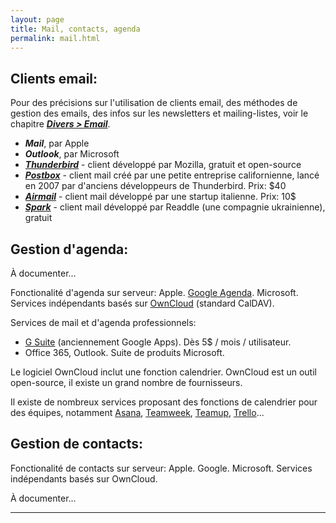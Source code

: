 ```yaml
---
layout: page
title: Mail, contacts, agenda
permalink: mail.html
---
```


## Clients email:

Pour des précisions sur l'utilisation de clients email, des méthodes de gestion des emails, des infos sur les newsletters et mailing-listes, voir le chapitre ***[Divers > Email](https://cours-web.ch/divers/email.html)***.

- ***Mail***, par Apple
- ***Outlook***, par Microsoft
- ***[Thunderbird](https://www.mozilla.org/fr/thunderbird/)*** - client développé par Mozilla, gratuit et open-source
- ***[Postbox](https://www.postbox-inc.com/)*** - client mail créé par une petite entreprise californienne, lancé en 2007 par d'anciens développeurs de Thunderbird. Prix: $40
- ***[Airmail](http://airmailapp.com/)*** - client mail développé par une startup italienne. Prix:  10$
- ***[Spark](https://sparkmailapp.com/)*** - client mail développé par Readdle (une compagnie ukrainienne), gratuit


## Gestion d'agenda:

À documenter...

Fonctionalité d'agenda sur serveur: Apple. [Google Agenda](https://fr.wikipedia.org/wiki/Google_Agenda). Microsoft. Services indépendants basés sur [OwnCloud](https://owncloud.org/) (standard CalDAV).

Services de mail et d'agenda professionnels:

* [G Suite](https://gsuite.google.com/pricing.html) (anciennement Google Apps). Dès 5$ / mois / utilisateur.
* Office 365, Outlook. Suite de produits Microsoft.

Le logiciel OwnCloud inclut une fonction calendrier. OwnCloud est un outil open-source, il existe un grand nombre de fournisseurs.

Il existe de nombreux services proposant des fonctions de calendrier pour des équipes, notamment [Asana](https://asana.com), [Teamweek](https://teamweek.com/), [Teamup](https://www.teamup.com/), [Trello](https://trello.com)...

## Gestion de contacts:

Fonctionalité de contacts sur serveur: Apple. Google. Microsoft. Services indépendants basés sur OwnCloud.

À documenter...

***